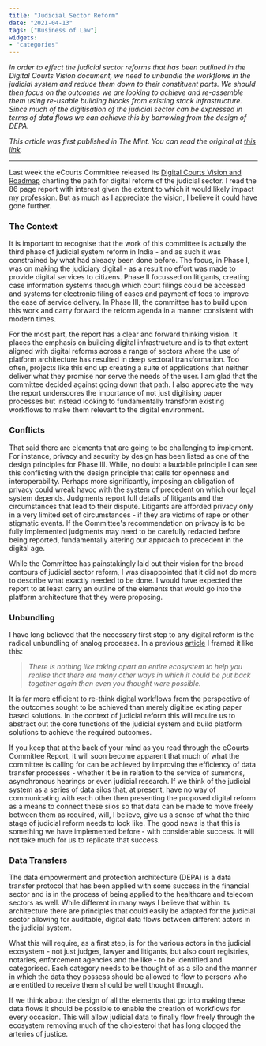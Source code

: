 ```yaml
---
title: "Judicial Sector Reform"
date: "2021-04-13"
tags: ["Business of Law"]
widgets: 
- "categories"
---
```


*In order to effect the judicial sector reforms that has been outlined in the Digital Courts Vision document, we need to unbundle the workflows in the judicial system and reduce them down to their constituent parts. We should then focus on the outcomes we are looking to achieve and re-assemble them using re-usable building blocks from existing stack infrastructure. Since much of the digitisation of the judicial sector can be expressed in terms of data flows we can achieve this by borrowing from the design of DEPA.*
<!--more-->

*This article was first published in The Mint. You can read the original at [this link](https://www.livemint.com/opinion/columns/new-digital-enablers-can-clear-our-judicial-cholesterol-11618330615066.html).*

---

Last week the eCourts Committee released its [Digital Courts Vision and Roadmap](https://static.mygov.in/rest/s3fs-public/mygov_161786741755063671.pdf) charting the path for digital reform of the judicial sector. I read the 86 page report with interest given the extent to which it would likely impact my profession. But as much as I appreciate the vision, I believe it could have gone further.

### The Context

It is important to recognise that the work of this committee is actually the third phase of judicial system reform in India - and as such it was constrained by what had already been done before. The focus, in Phase I, was on making the judiciary digital - as a result no effort was made to provide digital services to citizens. Phase II focussed on litigants, creating case information systems through which court filings could be accessed and systems for electronic filing of cases and payment of fees to improve the ease of service delivery. In Phase III, the committee has to build upon this work and carry forward the reform agenda in a manner consistent with modern times.

For the most part, the report has a clear and forward thinking vision. It places the emphasis on building digital infrastructure and is to that extent aligned with digital reforms across a range of sectors where the use of platform architecture has resulted in deep sectoral transformation. Too often, projects like this end up creating a suite of applications that neither deliver what they promise nor serve the needs of the user. I am glad that the committee decided against going down that path. I also appreciate the way the report underscores the importance of not just digitising paper processes but instead looking to fundamentally transform existing workflows to make them relevant to the digital environment.

### Conflicts

That said there are elements that are going to be challenging to implement. For instance, privacy and security by design has been listed as one of the design principles for Phase III. While, no doubt a laudable principle I can see this conflicting with the design principle that calls for openness and interoperability. Perhaps more significantly, imposing an obligation of privacy could wreak havoc with the system of precedent on which our legal system depends. Judgments report full details of litigants and the circumstances that lead to their dispute. Litigants are afforded privacy only in a very limited set of circumstances - if they are victims of rape or other stigmatic events. If the Committee's recommendation on privacy is to be fully implemented judgments may need to be carefully redacted before being reported, fundamentally altering our approach to precedent in the digital age.

While the Committee has painstakingly laid out their vision for the broad contours of judicial sector reform, I was disappointed that it did not do more to describe what exactly needed to be done. I would have expected the report to at least carry an outline of the elements that would go into the platform architecture that they were proposing.

### Unbundling

I have long believed that the necessary first step to any digital reform is the radical unbundling of analog processes. In a previous [article](/04/november/2020/bring-back-interoperability/) I framed it like this:

> *There is nothing like taking apart an entire ecosystem to help you realise that there are many other ways in which it could be put back together again than even you thought were possible.*

It is far more efficient to re-think digital workflows from the perspective of the outcomes sought to be achieved than merely digitise existing paper based solutions. In the context of judicial reform this will require us to abstract out the core functions of the judicial system and build platform solutions to achieve the required outcomes.

If you keep that at the back of your mind as you read through the eCourts Committee Report, it will soon become apparent that much of what the committee is calling for can be achieved by improving the efficiency of data transfer processes - whether it be in relation to the service of summons, asynchronous hearings or even judicial research. If we think of the judicial system as a series of data silos that, at present, have no way of communicating with each other then presenting the proposed digital reform as a means to connect these silos so that data can be made to move freely between them as required, will, I believe, give us a sense of what the third stage of judicial reform needs to look like. The good news is that this is something we have implemented before - with considerable success. It will not take much for us to replicate that success.

### Data Transfers

The data empowerment and protection architecture (DEPA) is a data transfer protocol that has been applied with some success in the financial sector and is in the process of being applied to the healthcare and telecom sectors as well. While different in many ways I believe that within its architecture there are principles that could easily be adapted for the judicial sector allowing for auditable, digital data flows between different actors in the judicial system.

What this will require, as a first step, is for the various actors in the judicial ecosystem - not just judges, lawyer and litigants, but also court registries, notaries, enforcement agencies and the like - to be identified and categorised. Each category needs to be thought of as a silo and the manner in which the data they possess should be allowed to flow to persons who are entitled to receive them should be well thought through.

If we think about the design of all the elements that go into making these data flows it should be possible to enable the creation of workflows for every occasion. This will allow judicial data to finally flow freely through the ecosystem removing much of the cholesterol that has long clogged the arteries of justice.
